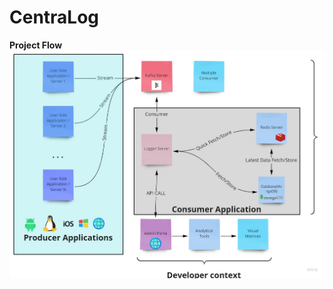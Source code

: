 # CentraLog



**Project Flow**<br/>
![Project flow](https://github.com/ankit2104/Centralog/blob/master/Architecture_project.png)
